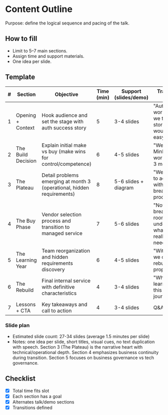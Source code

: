 # Content Outline
Purpose: define the logical sequence and pacing of the talk.

## How to fill
- Limit to 5–7 main sections.
- Assign time and support materials.
- One idea per slide.

## Template
| # | Section | Objective | Time (min) | Support (slides/demo) | Transition note |
|---|----------|------------|-------------|------------------------|-----------------|
| 1 | Opening + Context | Hook audience and set the stage with auth success story | 5 | 3-4 slides | "Auth worked. So we thought storage would be easy..." |
| 2 | The Build Decision | Explain initial make vs buy (make wins for control/competence) | 6 | 4-5 slides | "We built MinIO. It worked... for 3 months." |
| 3 | The Plateau | Detail problems emerging at month 3 (operational, hidden requirements) | 8 | 5-6 slides + diagram | "We needed to act fast without breaking production..." |
| 4 | The Buy Phase | Vendor selection process and transition to managed service | 7 | 5-6 slides | "Now we had breathing room to understand what we really needed..." |
| 5 | The Learning Year | Team reorganization and hidden requirements discovery | 6 | 4-5 slides | "With clarity, we could rebuild properly..." |
| 6 | The Rebuild | Final internal service with definitive characteristics | 4 | 3-4 slides | "What did we learn from this journey?" |
| 7 | Lessons + CTA | Key takeaways and call to action | 4 | 3-4 slides | Q&A session |

### Slide plan
- Estimated slide count: 27-34 slides (average 1.5 minutes per slide)
- Notes: one idea per slide, short titles, visual cues, no text duplication with speech. Section 3 (The Plateau) is the narrative heart with technical/operational depth. Section 4 emphasizes business continuity during transition. Section 5 focuses on business governance vs tech governance.

## Checklist
- [x] Total time fits slot
- [x] Each section has a goal
- [x] Alternates talk/demo sections
- [x] Transitions defined
